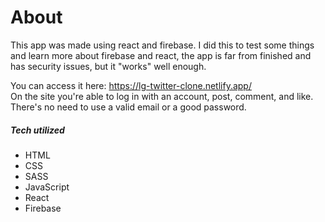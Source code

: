 # About
This app was made using react and firebase. I did this to test some things and learn more about firebase and react, the app is far from finished and has security issues, but it "works" well enough.  
  
You can access it here: https://lg-twitter-clone.netlify.app/  
On the site you're able to log in with an account, post, comment, and like. There's no need to use a valid email or a good password.  

##### Tech utilized  
- HTML  
- CSS
- SASS
- JavaScript
- React
- Firebase  
